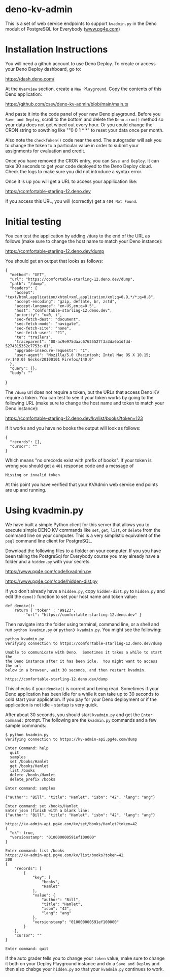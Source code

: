 # deno-kv-admin

This is a set of web service endpoints to support `kvadmin.py` in the Deno modult
of PostgreSQL for Everybody (www.pg4e.com)

# Installation Instructions

You will need a github account to use Deno Deploy. To create or access your
Deno Deploy dashboard, go to:

https://dash.deno.com/

At the `Overview` section, create a `New Playground`.  Copy the contents of this Deno
application:

https://github.com/csev/deno-kv-admin/blob/main/main.ts

And paste it into the code panel of your new Deno playground.  Before you `Save and Deploy`,
scroll to the bottom and delete the `Deno.cron()` method so your data does not get wiped out
every hour.  Or you could change the CRON string to sowthing like ""0 0 1 * *" to reset your
data once per month.

Also note the `checkToken()` code near the end.  The autograder will ask you to change the token
to a particular value in order to submit your assignments for evaluation and credit.

Once you have removed the CRON entry, you can `Save and Deploy`. It can take 30 seconds to get your code
deployed to the Deno Deploy cloud.  Check the logs to make sure you did not introduce a syntax error.

Once it is up you will get a URL to access your appilication like:

https://comfortable-starling-12.deno.dev

If you access this URL, you will (correctly) get a `404 Not Found`.  

# Initial testing

You can test the application by adding `/dump` to the end of the URL as follows (make sure to change the host
name to match your Deno instance):

https://comfortable-starling-12.deno.dev/dump

You should get an output that looks as follows:

    {
      "method": "GET",
      "url": "https://comfortable-starling-12.deno.dev/dump",
      "path": "/dump",
      "headers": {
        "accept": "text/html,application/xhtml+xml,application/xml;q=0.9,*/*;q=0.8",
        "accept-encoding": "gzip, deflate, br, zstd",
        "accept-language": "en-US,en;q=0.5",
        "host": "comfortable-starling-12.deno.dev",
        "priority": "u=0, i",
        "sec-fetch-dest": "document",
        "sec-fetch-mode": "navigate",
        "sec-fetch-site": "none",
        "sec-fetch-user": "?1",
        "te": "trailers",
        "traceparent": "00-ac9e975daac67625527f3a3da6b1dfdd-5274315352c7753c-01",
        "upgrade-insecure-requests": "1",
        "user-agent": "Mozilla/5.0 (Macintosh; Intel Mac OS X 10.15; rv:140.0) Gecko/20100101 Firefox/140.0"
      },
      "query": {},
      "body": ""
  }

The `/dump` url does not require a token, but the URLs that access Deno KV require a token.
You can test to see if your token works by going to the following URL (make sure to change the host
name and token to match your Deno instance):

https://comfortable-starling-12.deno.dev/kv/list/books?token=123

If it works and you have no books the output will look as follows:

    {
      "records": [],
      "cursor": ""
    }

Which means "no orecords exist with prefix of books".  If your token is wrong you should get a
`401` response code and a message of

    Missing or invalid token

At this point you have verified that your KVAdmin web service end points are up and running.

# Using kvadmin.py

We have built a simple Python client for this server that allows you to execute simple DENO KV commands
like `set`, `get`, `list`, or `delete` from the command line on your computer.  This is a very simplistic
equivalent of the `psql` command line client for PostgreSQL.

Download the following files to a fiolder on your computer.  If you you have been taking the PostgreSql for
Everybody course you may already have a folder and a `hidden.py` with your secrets.

https://www.pg4e.com/code/kvadmin.py

https://www.pg4e.com/code/hidden-dist.py

If yuo don't already have a `hidden.py`, copy `hidden-dist.py` to `hidden.py` and edit the `deno()` function
to set your host name and token value:

    def denokv():
        return { 'token' : '99123',
             "url": "https://comfortable-starling-12.deno.dev" }

Then navigate into the folder using terminal, command line, or a shell and run `python kvadmin.py` or 
`python3 kvadmin.py`.  You might see the following:

    python kvadmin.py 
    Verifying connection to https://comfortable-starling-12.deno.dev/dump
    
    Unable to communicate with Deno.  Sometimes it takes a while to start the
    the Deno instance after it has been idle.  You might want to access the url
    below in a browser, wait 30 seconds, and then restart kvadmin.
    
    https://comfortable-starling-12.deno.dev/dump

This checks if your `denokv()` is correct and being read.  Sometimes if your Deno application 
has been idle for a while it can take up to 30 seconds to cold start your application.  If you pay
for your Deno deployment or if the application is not idle - startup is very quick.

After about 30 seconds, you should start `kvadmin.py` and get the `Enter Command:` prompt. The following
are the `kvadmin.py` commands and a few sample commands:

    $ python kvadmin.py 
    Verifying connection to https://kv-admin-api.pg4e.com/dump

    Enter Command: help
      quit
      samples
      set /books/Hamlet
      get /books/Hamlet
      list /books
      delete /books/Hamlet
      delete_prefix /books

    Enter command: samples
    
    {"author": "Bill", "title": "Hamlet", "isbn": "42", "lang": "ang"}
    
    Enter command: set /books/Hamlet 
    Enter json (finish with a blank line:
    {"author": "Bill", "title": "Hamlet", "isbn": "42", "lang": "ang"}
    
    https://kv-admin-api.pg4e.com/kv/set/books/Hamlet?token=42
    {
      "ok": true,
      "versionstamp": "010000000591ef100000"
    }
    
    Enter command: list /books
    https://kv-admin-api.pg4e.com/kv/list/books?token=42
    200
    {
        "records": [
            {
                "key": [
                    "books",
                    "Hamlet"
                ],
                "value": {
                    "author": "Bill",
                    "title": "Hamlet",
                    "isbn": "42",
                    "lang": "ang"
                },
                "versionstamp": "010000000591ef100000"
            }
        ],
        "cursor": ""
    }
    
    Enter command: quit

If the auto grader tells you to change your `token` value, make sure to change it both on your
Deploy Playground instance and do a `Save and Deploy` and then also chabge your `hidden.py` so
that your `kvadmin.py` continues to work.
